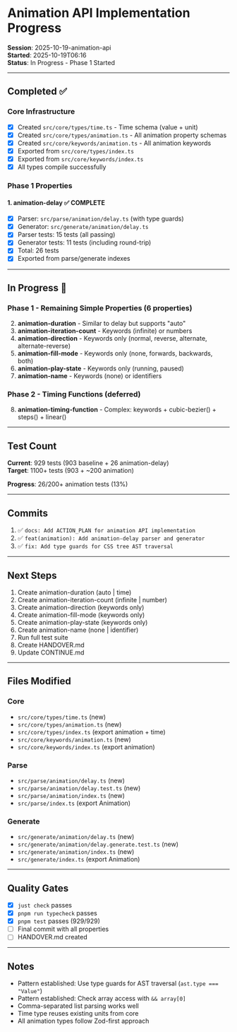 # Animation API Implementation Progress

**Session**: 2025-10-19-animation-api  
**Started**: 2025-10-19T06:16  
**Status**: In Progress - Phase 1 Started

---

## Completed ✅

### Core Infrastructure
- [x] Created `src/core/types/time.ts` - Time schema (value + unit)
- [x] Created `src/core/types/animation.ts` - All animation property schemas
- [x] Created `src/core/keywords/animation.ts` - All animation keywords
- [x] Exported from `src/core/types/index.ts`
- [x] Exported from `src/core/keywords/index.ts`
- [x] All types compile successfully

### Phase 1 Properties

#### 1. animation-delay ✅ COMPLETE
- [x] Parser: `src/parse/animation/delay.ts` (with type guards)
- [x] Generator: `src/generate/animation/delay.ts`
- [x] Parser tests: 15 tests (all passing)
- [x] Generator tests: 11 tests (including round-trip)
- [x] Total: 26 tests
- [x] Exported from parse/generate indexes

---

## In Progress 🔄

### Phase 1 - Remaining Simple Properties (6 properties)

2. **animation-duration** - Similar to delay but supports "auto"
3. **animation-iteration-count** - Keywords (infinite) or numbers
4. **animation-direction** - Keywords only (normal, reverse, alternate, alternate-reverse)
5. **animation-fill-mode** - Keywords only (none, forwards, backwards, both)
6. **animation-play-state** - Keywords only (running, paused)
7. **animation-name** - Keywords (none) or identifiers

### Phase 2 - Timing Functions (deferred)

8. **animation-timing-function** - Complex: keywords + cubic-bezier() + steps() + linear()

---

## Test Count

**Current**: 929 tests (903 baseline + 26 animation-delay)  
**Target**: 1100+ tests (903 + ~200 animation)

**Progress**: 26/200+ animation tests (13%)

---

## Commits

1. ✅ `docs: Add ACTION_PLAN for animation API implementation`
2. ✅ `feat(animation): Add animation-delay parser and generator`
3. ✅ `fix: Add type guards for CSS tree AST traversal`

---

## Next Steps

1. Create animation-duration (auto | time)
2. Create animation-iteration-count (infinite | number)
3. Create animation-direction (keywords only)
4. Create animation-fill-mode (keywords only)
5. Create animation-play-state (keywords only)
6. Create animation-name (none | identifier)
7. Run full test suite
8. Create HANDOVER.md
9. Update CONTINUE.md

---

## Files Modified

### Core
- `src/core/types/time.ts` (new)
- `src/core/types/animation.ts` (new)
- `src/core/types/index.ts` (export animation + time)
- `src/core/keywords/animation.ts` (new)
- `src/core/keywords/index.ts` (export animation)

### Parse
- `src/parse/animation/delay.ts` (new)
- `src/parse/animation/delay.test.ts` (new)
- `src/parse/animation/index.ts` (new)
- `src/parse/index.ts` (export Animation)

### Generate
- `src/generate/animation/delay.ts` (new)
- `src/generate/animation/delay.generate.test.ts` (new)
- `src/generate/animation/index.ts` (new)
- `src/generate/index.ts` (export Animation)

---

## Quality Gates

- [x] `just check` passes
- [x] `pnpm run typecheck` passes
- [x] `pnpm test` passes (929/929)
- [ ] Final commit with all properties
- [ ] HANDOVER.md created

---

## Notes

- Pattern established: Use type guards for AST traversal (`ast.type === "Value"`)
- Pattern established: Check array access with `&& array[0]`
- Comma-separated list parsing works well
- Time type reuses existing units from core
- All animation types follow Zod-first approach

